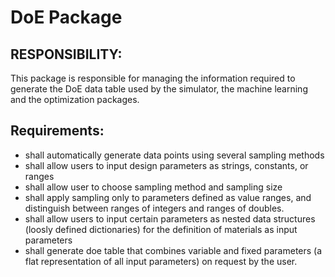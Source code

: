 # DoE Package

## RESPONSIBILITY:
This package is responsible for managing the information required to generate the DoE data table used by the simulator, the machine learning and the optimization packages.

## Requirements:
* shall automatically generate data points using several sampling methods
* shall allow users to input design parameters as strings, constants, or ranges
* shall allow user to choose sampling method and sampling size
* shall apply sampling only to parameters defined as value ranges, and distinguish between ranges of integers and ranges of doubles.
* shall allow users to input certain parameters as nested data structures (loosly defined dictionaries) for the definition of materials as input parameters
* shall generate doe table that combines variable and fixed parameters (a flat representation of all input parameters) on request by the user.